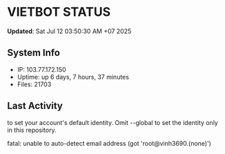 # VIETBOT STATUS
**Updated**: Sat Jul 12 03:50:30 AM +07 2025

## System Info
- IP: 103.77.172.150
- Uptime: up 6 days, 7 hours, 37 minutes
- Files: 21703

## Last Activity

to set your account's default identity.
Omit --global to set the identity only in this repository.

fatal: unable to auto-detect email address (got 'root@vinh3690.(none)')
